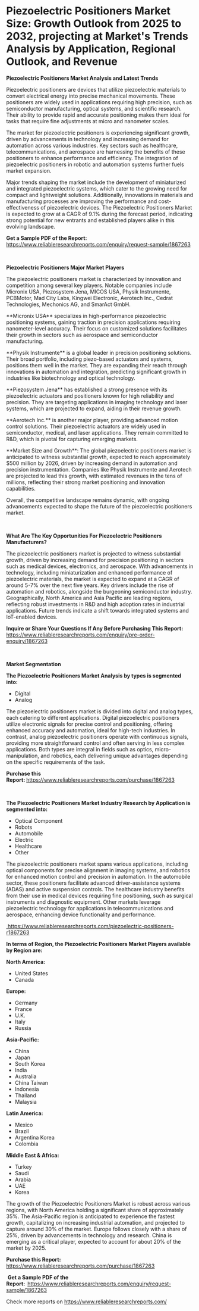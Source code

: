 <p><h1>Piezoelectric Positioners Market Size: Growth Outlook from 2025 to 2032, projecting at Market's Trends Analysis by Application, Regional Outlook, and Revenue</h1></p><p><strong>Piezoelectric Positioners Market Analysis and Latest Trends</strong></p>
<p><p>Piezoelectric positioners are devices that utilize piezoelectric materials to convert electrical energy into precise mechanical movements. These positioners are widely used in applications requiring high precision, such as semiconductor manufacturing, optical systems, and scientific research. Their ability to provide rapid and accurate positioning makes them ideal for tasks that require fine adjustments at micro and nanometer scales.</p><p>The market for piezoelectric positioners is experiencing significant growth, driven by advancements in technology and increasing demand for automation across various industries. Key sectors such as healthcare, telecommunications, and aerospace are harnessing the benefits of these positioners to enhance performance and efficiency. The integration of piezoelectric positioners in robotic and automation systems further fuels market expansion.</p><p>Major trends shaping the market include the development of miniaturized and integrated piezoelectric systems, which cater to the growing need for compact and lightweight solutions. Additionally, innovations in materials and manufacturing processes are improving the performance and cost-effectiveness of piezoelectric devices. The Piezoelectric Positioners Market is expected to grow at a CAGR of 9.1% during the forecast period, indicating strong potential for new entrants and established players alike in this evolving landscape.</p></p>
<p><strong>Get a Sample PDF of the Report:&nbsp;</strong> <a href="https://www.reliableresearchreports.com/enquiry/request-sample/1867263?utm_campaign=3567&utm_medium=2&utm_source=Github&utm_content=ia&utm_term=06042025&utm_id=piezoelectric-positioners">https://www.reliableresearchreports.com/enquiry/request-sample/1867263</a></p>
<p>&nbsp;</p>
<p><strong>Piezoelectric Positioners Major Market Players</strong></p>
<p><p>The piezoelectric positioners market is characterized by innovation and competition among several key players. Notable companies include Micronix USA, Piezosystem Jena, MICOS USA, Physik Instrumente, PCBMotor, Mad City Labs, Kingwei Electronic, Aerotech Inc., Cedrat Technologies, Mechonics AG, and SmarAct GmbH.</p><p>**Micronix USA** specializes in high-performance piezoelectric positioning systems, gaining traction in precision applications requiring nanometer-level accuracy. Their focus on customized solutions facilitates their growth in sectors such as aerospace and semiconductor manufacturing.</p><p>**Physik Instrumente** is a global leader in precision positioning solutions. Their broad portfolio, including piezo-based actuators and systems, positions them well in the market. They are expanding their reach through innovations in automation and integration, predicting significant growth in industries like biotechnology and optical technology.</p><p>**Piezosystem Jena** has established a strong presence with its piezoelectric actuators and positioners known for high reliability and precision. They are targeting applications in imaging technology and laser systems, which are projected to expand, aiding in their revenue growth.</p><p>**Aerotech Inc.** is another major player, providing advanced motion control solutions. Their piezoelectric actuators are widely used in semiconductor, medical, and laser applications. They remain committed to R&D, which is pivotal for capturing emerging markets.</p><p>**Market Size and Growth**: The global piezoelectric positioners market is anticipated to witness substantial growth, expected to reach approximately $500 million by 2026, driven by increasing demand in automation and precision instrumentation. Companies like Physik Instrumente and Aerotech are projected to lead this growth, with estimated revenues in the tens of millions, reflecting their strong market positioning and innovation capabilities.</p><p>Overall, the competitive landscape remains dynamic, with ongoing advancements expected to shape the future of the piezoelectric positioners market.</p></p>
<p>&nbsp;</p>
<p><strong>What Are The Key Opportunities For Piezoelectric Positioners Manufacturers?</strong></p>
<p><p>The piezoelectric positioners market is projected to witness substantial growth, driven by increasing demand for precision positioning in sectors such as medical devices, electronics, and aerospace. With advancements in technology, including miniaturization and enhanced performance of piezoelectric materials, the market is expected to expand at a CAGR of around 5-7% over the next five years. Key drivers include the rise of automation and robotics, alongside the burgeoning semiconductor industry. Geographically, North America and Asia Pacific are leading regions, reflecting robust investments in R&D and high adoption rates in industrial applications. Future trends indicate a shift towards integrated systems and IoT-enabled devices.</p></p>
<p><strong>Inquire or Share Your Questions If Any Before Purchasing This Report:</strong> <a href="https://www.reliableresearchreports.com/enquiry/pre-order-enquiry/1867263?utm_campaign=3567&utm_medium=2&utm_source=Github&utm_content=ia&utm_term=06042025&utm_id=piezoelectric-positioners">https://www.reliableresearchreports.com/enquiry/pre-order-enquiry/1867263</a></p>
<p>&nbsp;</p>
<p><strong>Market Segmentation</strong></p>
<p><strong>The Piezoelectric Positioners Market Analysis by types is segmented into:</strong></p>
<p><ul><li>Digital</li><li>Analog</li></ul></p>
<p><p>The piezoelectric positioners market is divided into digital and analog types, each catering to different applications. Digital piezoelectric positioners utilize electronic signals for precise control and positioning, offering enhanced accuracy and automation, ideal for high-tech industries. In contrast, analog piezoelectric positioners operate with continuous signals, providing more straightforward control and often serving in less complex applications. Both types are integral in fields such as optics, micro-manipulation, and robotics, each delivering unique advantages depending on the specific requirements of the task.</p></p>
<p><strong>Purchase this Report:&nbsp;</strong><a href="https://www.reliableresearchreports.com/purchase/1867263?utm_campaign=3567&utm_medium=2&utm_source=Github&utm_content=ia&utm_term=06042025&utm_id=piezoelectric-positioners">https://www.reliableresearchreports.com/purchase/1867263</a></p>
<p>&nbsp;</p>
<p><strong>The Piezoelectric Positioners Market Industry Research by Application is segmented into:</strong></p>
<p><ul><li>Optical Component</li><li>Robots</li><li>Automobile</li><li>Electric</li><li>Healthcare</li><li>Other</li></ul></p>
<p><p>The piezoelectric positioners market spans various applications, including optical components for precise alignment in imaging systems, and robotics for enhanced motion control and precision in automation. In the automobile sector, these positioners facilitate advanced driver-assistance systems (ADAS) and active suspension controls. The healthcare industry benefits from their use in medical devices requiring fine positioning, such as surgical instruments and diagnostic equipment. Other markets leverage piezoelectric technology for applications in telecommunications and aerospace, enhancing device functionality and performance.</p></p>
<p><a href="https://www.reliableresearchreports.com/piezoelectric-positioners-r1867263?utm_campaign=3567&utm_medium=2&utm_source=Github&utm_content=ia&utm_term=06042025&utm_id=piezoelectric-positioners">&nbsp;https://www.reliableresearchreports.com/piezoelectric-positioners-r1867263</a></p>
<p><strong>In terms of Region, the Piezoelectric Positioners Market Players available by Region are:</strong></p>
<p>
    <p> <strong> North America: </strong>
        <ul>
            <li>United States</li>
            <li>Canada</li>
        </ul>
        </p> 
    <p> <strong> Europe: </strong>
        <ul>
            <li>Germany</li>
            <li>France</li>
            <li>U.K.</li>
            <li>Italy</li>
            <li>Russia</li>
        </ul>
        </p> 
    <p> <strong> Asia-Pacific: </strong>
        <ul>
            <li>China</li>
            <li>Japan</li>
            <li>South Korea</li>
            <li>India</li>
            <li>Australia</li>
            <li>China Taiwan</li>
            <li>Indonesia</li>
            <li>Thailand</li>
            <li>Malaysia</li>
        </ul>
        </p> 
    <p> <strong> Latin America: </strong>
        <ul>
            <li>Mexico</li>
            <li>Brazil</li>
            <li>Argentina Korea</li>
            <li>Colombia</li>
        </ul>
        </p> 
    <p> <strong> Middle East & Africa: </strong>
        <ul>
            <li>Turkey</li>
            <li>Saudi</li>
            <li>Arabia</li>
            <li>UAE</li>
            <li>Korea</li>
        </ul>
    </p>
    </p>
<p><p>The growth of the Piezoelectric Positioners Market is robust across various regions, with North America holding a significant share of approximately 35%. The Asia-Pacific region is anticipated to experience the fastest growth, capitalizing on increasing industrial automation, and projected to capture around 30% of the market. Europe follows closely with a share of 25%, driven by advancements in technology and research. China is emerging as a critical player, expected to account for about 20% of the market by 2025.</p></p>
<p><strong>Purchase this Report: </strong><a href="https://www.reliableresearchreports.com/purchase/1867263?utm_campaign=3567&utm_medium=2&utm_source=Github&utm_content=ia&utm_term=06042025&utm_id=piezoelectric-positioners">https://www.reliableresearchreports.com/purchase/1867263</a></p>
<p>&nbsp;<strong>Get a Sample PDF of the Report:&nbsp;&nbsp;</strong><a href="https://www.reliableresearchreports.com/enquiry/request-sample/1867263?utm_campaign=3567&utm_medium=2&utm_source=Github&utm_content=ia&utm_term=06042025&utm_id=piezoelectric-positioners">https://www.reliableresearchreports.com/enquiry/request-sample/1867263</a></p>
<p><strong></strong></p>
<p>Check more reports on <a href="https://www.reliableresearchreports.com/?utm_campaign=3567&utm_medium=2&utm_source=Github&utm_content=ia&utm_term=06042025&utm_id=piezoelectric-positioners">https://www.reliableresearchreports.com/</a></p>